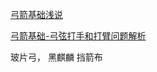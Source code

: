 

[弓箭基础浅说](https://www.bilibili.com/video/BV1JL4y187Qn?t=6.5)

[弓箭基础-弓弦打手和打臂问题解析](https://www.bilibili.com/video/BV1G44y1b7fr?t=23.6)

玻片弓， 黑麒麟    挡箭布